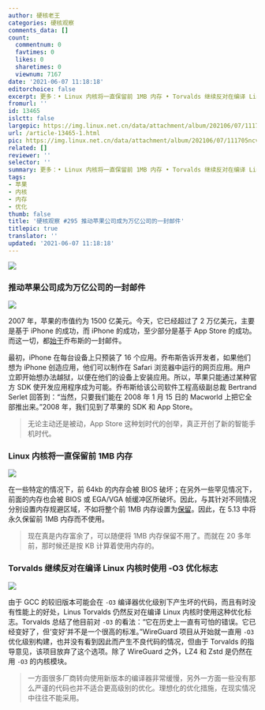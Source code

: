 ```yaml
---
author: 硬核老王
categories: 硬核观察
comments_data: []
count:
  commentnum: 0
  favtimes: 0
  likes: 0
  sharetimes: 0
  viewnum: 7167
date: '2021-06-07 11:18:18'
editorchoice: false
excerpt: 更多：• Linux 内核将一直保留前 1MB 内存 • Torvalds 继续反对在编译 Linux 内核时使用 -O3 优化标志
fromurl: ''
id: 13465
islctt: false
largepic: https://img.linux.net.cn/data/attachment/album/202106/07/111705ncvo9qefilq1hizd.jpg
url: /article-13465-1.html
pic: https://img.linux.net.cn/data/attachment/album/202106/07/111705ncvo9qefilq1hizd.jpg.thumb.jpg
related: []
reviewer: ''
selector: ''
summary: 更多：• Linux 内核将一直保留前 1MB 内存 • Torvalds 继续反对在编译 Linux 内核时使用 -O3 优化标志
tags:
- 苹果
- 内核
- 内存
- 优化
thumb: false
title: '硬核观察 #295 推动苹果公司成为万亿公司的一封邮件'
titlepic: true
translator: ''
updated: '2021-06-07 11:18:18'
---
```


![](https://img.linux.net.cn/data/attachment/album/202106/07/111705ncvo9qefilq1hizd.jpg)


### 推动苹果公司成为万亿公司的一封邮件


![](https://img.linux.net.cn/data/attachment/album/202106/07/111716khpgpny9iyluf55f.jpg)


2007 年，苹果的市值约为 1500 亿美元。今天，它已经超过了 2 万亿美元，主要是基于 iPhone 的成功，而 iPhone 的成功，至少部分是基于 App Store 的成功。而这一切，都[始于](https://www.inc.com/jason-aten/14-years-ago-steve-jobs-sent-most-important-email-in-history-of-business.html)乔布斯的一封邮件。


最初，iPhone 在每台设备上只预装了 16 个应用。乔布斯告诉开发者，如果他们想为 iPhone 创造应用，他们可以制作在 Safari 浏览器中运行的网页应用。用户立即开始想办法越狱，以便在他们的设备上安装应用。所以，苹果只能通过某种官方 SDK 使开发应用程序成为可能。乔布斯给该公司软件工程高级副总裁 Bertrand Serlet 回答到：“当然，只要我们能在 2008 年 1 月 15 日的 Macworld 上把它全部推出来。”2008 年，我们见到了苹果的 SDK 和 App Store。



> 
> 无论主动还是被动，App Store 这种划时代的创举，真正开创了新的智能手机时代。
> 
> 
> 


### Linux 内核将一直保留前 1MB 内存


![](https://img.linux.net.cn/data/attachment/album/202106/07/111745tcpvqyc95c2p5hf5.jpg)


在一些特定的情况下，前 64kb 的内存会被 BIOS 破坏；在另外一些罕见情况下，前面的内存也会被 BIOS 或 EGA/VGA 帧缓冲区所破坏。因此，与其针对不同情况分别设置内存规避区域，不如将整个前 1MB 内存设置为[保留](https://lore.kernel.org/lkml/YLx%2FiA8xeRzwhXJn@zn.tnic/T/#u)。因此，在 5.13 中将永久保留前 1MB 内存而不使用。



> 
> 现在真是内存富余了，可以随便将 1MB 内存保留不用了。而就在 20 多年前，那时候还是按 KB 计算着使用内存的。
> 
> 
> 


### Torvalds 继续反对在编译 Linux 内核时使用 -O3 优化标志


![](https://img.linux.net.cn/data/attachment/album/202106/07/111801sixcdd9ernn7x7au.jpg)


由于 GCC 的较旧版本可能会在 `-O3` 编译器优化级别下产生坏的代码，而且有时没有性能上的好处，Linus Torvalds 仍然反对在编译 Linux 内核时使用这种优化标志。Torvalds 总结了他目前对 `-O3` 的看法：“它在历史上一直有可怕的错误。它已经变好了，但‘变好’并不是一个很高的标准。”WireGuard 项目从开始就一直用 `-O3` 优化级别构建，也并没有看到因此而产生不良代码的情况，但由于 Torvalds 的指导意见，该项目放弃了这个选项。除了 WireGuard 之外，LZ4 和 Zstd 是仍然在用 `-O3` 的内核模块。



> 
> 一方面很多厂商转向使用新版本的编译器非常缓慢，另外一方面一些没有那么严谨的代码也并不适合更高级别的优化。理想化的优化措施，在现实情况中往往不能采用。
> 
> 
>